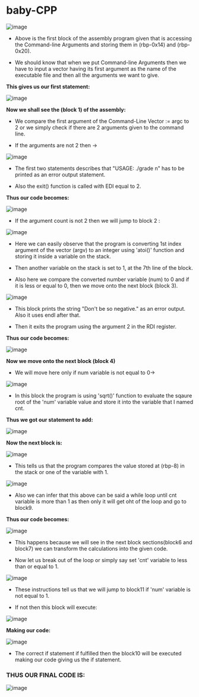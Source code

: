 # **baby-CPP**

![image](https://github.com/it4ch1-007/decompetition.io-solutions/assets/133276365/7311c80c-a73a-40a2-8399-fbca9f6d9e10)



- Above is the first block of the assembly program given that is accessing the Command-line Arguments and storing them in (rbp-0x14) and (rbp-0x20).

- We should know that when we put Command-line Arguments then we have to input a vector having its first argument as the name of the executable file and then all the arguments we want to give.

**This gives us our first statement:**

![image](https://github.com/it4ch1-007/decompetition.io-solutions/assets/133276365/c92ab3d5-db6c-4d48-a9be-be3ef7873f61)


**Now we shall see the (block 1) of the assembly:**

- We compare the first argument of the Command-Line Vector := argc to 2 or we simply check if there are 2 arguments given to the command line.

- If the arguments are not 2 then ->

![image](https://github.com/it4ch1-007/decompetition.io-solutions/assets/133276365/7941ed41-64aa-445b-9943-c730c4e6da65)



- The first two statements describes that "USAGE: ./grade n" has to be printed as an error output statement.

- Also the exit() function is called with EDI equal to 2.

**Thus our code becomes:**

![image](https://github.com/it4ch1-007/decompetition.io-solutions/assets/133276365/b688c5e2-fdd1-4e1d-8761-82da2b79e741)



- If the argument count is not 2 then we will jump to block 2 :

![image](https://github.com/it4ch1-007/decompetition.io-solutions/assets/133276365/6db60386-8290-4676-b148-dd9a24e8b3f9)



- Here we can easily observe that the program is converting 1st index argument of the vector (argv) to an integer using 'atoi()' function and storing it inside a variable on the stack.

- Then another variable on the stack is set to 1, at the 7th line of the block.

- Also here we compare the converted number variable (num) to 0 and if it is less or equal to 0, then we move onto the next block (block 3).

![image](https://github.com/it4ch1-007/decompetition.io-solutions/assets/133276365/bd76f626-3b07-4c17-9e46-e716eeaa5ab4)



- This block prints the string "Don't be so negative." as an error output. Also it uses endl after that.

- Then it exits the program using the argument 2 in the RDI register.

**Thus our code becomes:**

![image](https://github.com/it4ch1-007/decompetition.io-solutions/assets/133276365/19d7dde3-3719-4266-9a14-0f6eb4470df6)



**Now we move onto the next block (block 4)**

- We will move here only if num variable is not equal to 0->

![image](https://github.com/it4ch1-007/decompetition.io-solutions/assets/133276365/7ecf4715-ea85-4828-a8c3-af8492ecbaf4)



- In this block the program is using 'sqrt()' function to evaluate the sqaure root of the 'num' variable value and store it into the variable that I named cnt.

**Thus we got our statement to add:**

![image](https://github.com/it4ch1-007/decompetition.io-solutions/assets/133276365/269cea6f-37d2-46e1-abd8-8d66cb9e4f12)



**Now the next block is:**

![image](https://github.com/it4ch1-007/decompetition.io-solutions/assets/133276365/d03bcac3-6822-4aa7-b25a-073330326922)



- This tells us that the program compares the value stored at (rbp-8) in  the stack or one of the variable with 1.

![image](https://github.com/it4ch1-007/decompetition.io-solutions/assets/133276365/614501a1-b9ad-4585-9732-01399f7ffa96)



- Also we can infer that this above can be said a while loop until cnt variable is more than 1 as then only it will get oht of the loop and go to block9.

**Thus our code becomes:**

![image](https://github.com/it4ch1-007/decompetition.io-solutions/assets/133276365/768e64e9-cc51-4ded-aa65-429ec667cde1)


- This happens because we will see in the next block sections(block6 and block7) we can transform the calculations into the given code.

- Now let us break out of the loop or simply say set 'cnt' variable to less than or equal to 1.

![image](https://github.com/it4ch1-007/decompetition.io-solutions/assets/133276365/0f1d5c1c-9f33-49bf-b2d7-643783965b62)



- These instructions tell us that we will jump to block11 if 'num' variable is not equal to 1.

- If not then this block will execute:

![image](https://github.com/it4ch1-007/decompetition.io-solutions/assets/133276365/9df06725-31c4-47db-a3b4-93306e288b5f)



**Making our code:**

![image](https://github.com/it4ch1-007/decompetition.io-solutions/assets/133276365/09815c6d-e048-4065-a290-a9c3c3186297)



- The correct if statement if fulfilled then the block10 will be executed making our code giving us the if statement.

### **THUS OUR FINAL CODE IS:**

![image](https://github.com/it4ch1-007/decompetition.io-solutions/assets/133276365/5d1044f8-b425-4eb7-8723-6b90c0f13f52)











